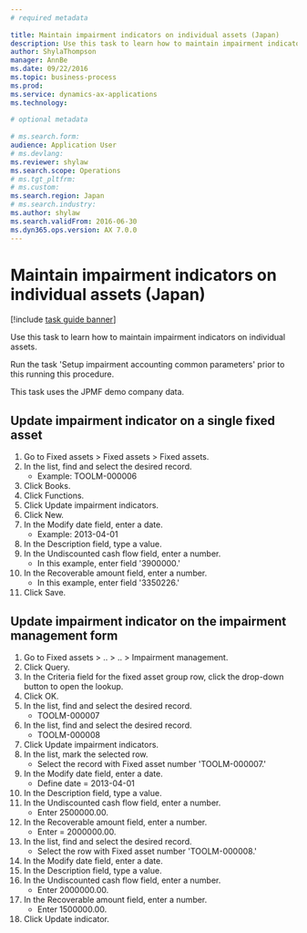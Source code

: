 ```yaml
--- 
# required metadata 
 
title: Maintain impairment indicators on individual assets (Japan)
description: Use this task to learn how to maintain impairment indicators on individual assets. 
author: ShylaThompson
manager: AnnBe 
ms.date: 09/22/2016
ms.topic: business-process 
ms.prod:  
ms.service: dynamics-ax-applications 
ms.technology:  
 
# optional metadata 
 
# ms.search.form:   
audience: Application User 
# ms.devlang:  
ms.reviewer: shylaw
ms.search.scope: Operations 
# ms.tgt_pltfrm:  
# ms.custom:  
ms.search.region: Japan
# ms.search.industry: 
ms.author: shylaw
ms.search.validFrom: 2016-06-30 
ms.dyn365.ops.version: AX 7.0.0 
---
```

# Maintain impairment indicators on individual assets (Japan)

[!include [task guide banner](../../includes/task-guide-banner.md)]

Use this task to learn how to maintain impairment indicators on individual assets.



Run the task 'Setup impairment accounting common parameters' prior to this running this procedure. 



This task uses the JPMF demo company data.


## Update impairment indicator on a single fixed asset
1. Go to Fixed assets > Fixed assets > Fixed assets.
2. In the list, find and select the desired record.
    * Example: TOOLM-000006  
3. Click Books.
4. Click Functions.
5. Click Update impairment indicators.
6. Click New.
7. In the Modify date field, enter a date.
    * Example: 2013-04-01  
8. In the Description field, type a value.
9. In the Undiscounted cash flow field, enter a number.
    * In this example, enter field '3900000.'  
10. In the Recoverable amount field, enter a number.
    * In this example, enter field '3350226.'  
11. Click Save.

## Update impairment indicator on the impairment management form
1. Go to Fixed assets > .. > .. > Impairment management.
2. Click Query.
3. In the Criteria field for the fixed asset group row, click the drop-down button to open the lookup.
4. Click OK.
5. In the list, find and select the desired record.
    * TOOLM-000007  
6. In the list, find and select the desired record.
    * TOOLM-000008  
7. Click Update impairment indicators.
8. In the list, mark the selected row.
    * Select the record with Fixed asset number 'TOOLM-000007.'  
9. In the Modify date field, enter a date.
    * Define date = 2013-04-01  
10. In the Description field, type a value.
11. In the Undiscounted cash flow field, enter a number.
    * Enter 2500000.00.  
12. In the Recoverable amount field, enter a number.
    * Enter = 2000000.00.  
13. In the list, find and select the desired record.
    * Select the row with Fixed asset number 'TOOLM-000008.'  
14. In the Modify date field, enter a date.
15. In the Description field, type a value.
16. In the Undiscounted cash flow field, enter a number.
    * Enter 2000000.00.  
17. In the Recoverable amount field, enter a number.
    * Enter 1500000.00.  
18. Click Update indicator.

